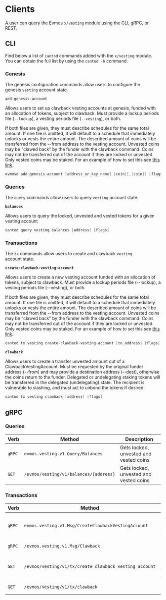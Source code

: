 <!--
order: 7
-->

# Clients

A user can query the Evmos `x/vesting` module using the CLI, gRPC, or REST.

## CLI

Find below a list of `cantod` commands added with the `x/vesting` module. You can obtain the full list by using the `cantod -h` command.

### Genesis

The genesis configuration commands allow users to configure the genesis `vesting` account state.

`add-genesis-account`

Allows users to set up clawback vesting accounts at genesis, funded with an allocation of tokens, subject to clawback. Must provide a lockup periods file (`--lockup`), a vesting periods file (`--vesting`), or both.

If both files are given, they must describe schedules for the same total amount.
If one file is omitted, it will default to a schedule that immediately unlocks or vests the entire amount. The described amount of coins will be transferred from the --from address to the vesting account. Unvested coins may be "clawed back" by the funder with the clawback command. Coins may not be transferred out of the account if they are locked or unvested. Only vested coins may be staked. For an example of how to set this see [this link](https://github.com/tharsis/evmos/pull/303).

```go
evmosd add-genesis-account [address_or_key_name] [coin][,[coin]] [flags]
```

### Queries

The `query` commands allow users to query `vesting` account state.

**`balances`**

Allows users to query the locked, unvested and vested tokens for a given vesting account

```go
cantod query vesting balances [address] [flags]
```

### Transactions

The `tx` commands allow users to create and clawback `vesting` account state.

**`create-clawback-vesting-account`**

Allows users to create a new vesting account funded with an allocation of tokens, subject to clawback. Must provide a lockup periods file (--lockup), a vesting periods file (--vesting), or both.

If both files are given, they must describe schedules for the same total amount.
If one file is omitted, it will default to a schedule that immediately unlocks or vests the entire amount. The described amount of coins will be transferred from the --from address to the vesting account. Unvested coins may be "clawed back" by the funder with the clawback command. Coins may not be transferred out of the account if they are locked or unvested. Only vested coins may be staked. For an example of how to set this see [this link](https://github.com/Canto-Network/canto/pull/303).

```go
cantod tx vesting create-clawback-vesting-account [to_address] [flags]
```

**`clawback`**

Allows users to create a transfer unvested amount out of a ClawbackVestingAccount. Must be requested by the original funder address (--from) and may provide a destination address (--dest), otherwise the coins return to the funder. Delegated or undelegating staking tokens will be transferred in the delegated (undelegating) state. The recipient is vulnerable to slashing, and must act to unbond the tokens if desired.

```go
cantod tx vesting clawback [address] [flags]
```

## gRPC

### Queries

| Verb   | Method                                 | Description                            |
| ------ | -------------------------------------- | -------------------------------------- |
| `gRPC` | `evmos.vesting.v1.Query/Balances`      | Gets locked, unvested and vested coins |
| `GET`  | `/evmos/vesting/v1/balances/{address}` | Gets locked, unvested and vested coins |

### Transactions

| Verb   | Method                                                 | Description                      |
| ------ | ------------------------------------------------------ | -------------------------------- |
| `gRPC` | `evmos.vesting.v1.Msg/CreateClawbackVestingAccount`    | Creates clawback vesting account |
| `gRPC` | `/evmos.vesting.v1.Msg/Clawback`                       | Performs clawback                |
| `GET`  | `/evmos/vesting/v1/tx/create_clawback_vesting_account` | Creates clawback vesting account |
| `GET`  | `/evmos/vesting/v1/tx/clawback`                        | Performs clawback                |
